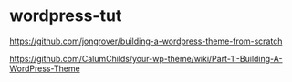 # wordpress-tut
https://github.com/jongrover/building-a-wordpress-theme-from-scratch

https://github.com/CalumChilds/your-wp-theme/wiki/Part-1:-Building-A-WordPress-Theme

